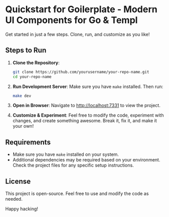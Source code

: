# Quickstart for Goilerplate - Modern UI Components for Go & Templ

Get started in just a few steps. Clone, run, and customize as you like!

## Steps to Run

1. **Clone the Repository**:

   ```bash
   git clone https://github.com/yourusername/your-repo-name.git
   cd your-repo-name
   ```

2. **Run Development Server**:
   Make sure you have `make` installed. Then run:

   ```bash
   make dev
   ```

3. **Open in Browser**:
   Navigate to [http://localhost:7331](http://localhost:7331) to view the project.

4. **Customize & Experiment**:
   Feel free to modify the code, experiment with changes, and create something awesome. Break it, fix it, and make it your own!

## Requirements

- Make sure you have `make` installed on your system.
- Additional dependencies may be required based on your environment. Check the project files for any specific setup instructions.

## License

This project is open-source. Feel free to use and modify the code as needed.

Happy hacking!
